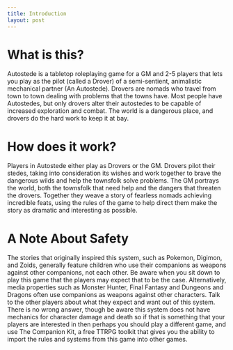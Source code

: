 ```yaml
---
title: Introduction
layout: post
---
```


# What is this?
Autostede is a tabletop roleplaying game for a GM and 2-5 players that lets you play as the pilot (called a Drover) of a semi-sentient, animalistic mechanical partner (An Autostede).
Drovers are nomads who travel from town to town dealing with problems that the towns have. Most people have Autostedes, but only drovers alter their autostedes to be capable of increased exploration and combat. The world is a dangerous place, and drovers do the hard work to keep it at bay.
# How does it work?
Players in Autostede either play as Drovers or the GM.
Drovers pilot their stedes, taking into consideration its wishes and work together to brave the dangerous wilds and help the townsfolk solve problems.
The GM portrays the world, both the townsfolk that need help and the dangers that threaten the drovers.
Together they weave a story of fearless nomads achieving incredible feats, using the rules of the game to help direct them make the story as dramatic and interesting as possible.
# A Note About Safety
The stories that originally inspired this system, such as Pokemon, Digimon, and Zoids, generally feature children who use their companions as weapons against other companions, not each other. Be aware when you sit down to play this game that the players may expect that to be the case. Alternatively, media properties such as Monster Hunter, Final Fantasy and Dungeons and Dragons often use companions as weapons against other characters.
Talk to the other players about what they expect and want out of this system. There is no wrong answer, though be aware this system does not have mechanics for character damage and death so if that is something that your players are interested in then perhaps you should play a different game, and use The Companion Kit, a free TTRPG toolkit that gives you the ability to import the rules and systems from this game into other games.

